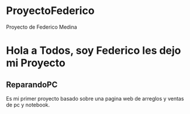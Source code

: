# ProyectoFederico
Proyecto de Federico Medina


<h1>Hola a Todos, soy Federico les dejo mi Proyecto</h1>
<h2>ReparandoPC</h2>
<p>Es mi primer proyecto basado sobre una pagina web de arreglos y ventas de pc y notebook.</p>
